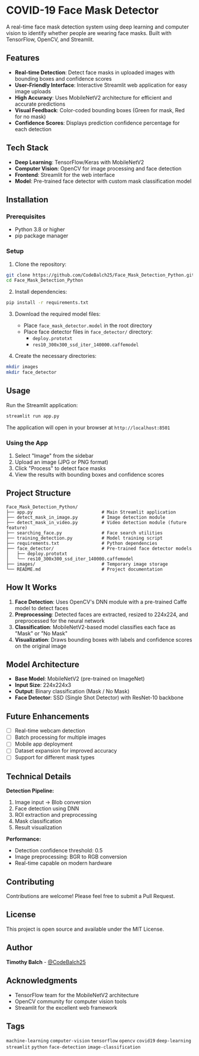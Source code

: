 # COVID-19 Face Mask Detector

A real-time face mask detection system using deep learning and computer vision to identify whether people are wearing face masks. Built with TensorFlow, OpenCV, and Streamlit.

## Features

- **Real-time Detection**: Detect face masks in uploaded images with bounding boxes and confidence scores
- **User-Friendly Interface**: Interactive Streamlit web application for easy image uploads
- **High Accuracy**: Uses MobileNetV2 architecture for efficient and accurate predictions
- **Visual Feedback**: Color-coded bounding boxes (Green for mask, Red for no mask)
- **Confidence Scores**: Displays prediction confidence percentage for each detection

## Tech Stack

- **Deep Learning**: TensorFlow/Keras with MobileNetV2
- **Computer Vision**: OpenCV for image processing and face detection
- **Frontend**: Streamlit for the web interface
- **Model**: Pre-trained face detector with custom mask classification model

## Installation

### Prerequisites
- Python 3.8 or higher
- pip package manager

### Setup

1. Clone the repository:
```bash
git clone https://github.com/CodeBalch25/Face_Mask_Detection_Python.git
cd Face_Mask_Detection_Python
```

2. Install dependencies:
```bash
pip install -r requirements.txt
```

3. Download the required model files:
   - Place `face_mask_detector.model` in the root directory
   - Place face detector files in `face_detector/` directory:
     - `deploy.prototxt`
     - `res10_300x300_ssd_iter_140000.caffemodel`

4. Create the necessary directories:
```bash
mkdir images
mkdir face_detector
```

## Usage

Run the Streamlit application:
```bash
streamlit run app.py
```

The application will open in your browser at `http://localhost:8501`

### Using the App

1. Select "Image" from the sidebar
2. Upload an image (JPG or PNG format)
3. Click "Process" to detect face masks
4. View the results with bounding boxes and confidence scores

## Project Structure

```
Face_Mask_Detection_Python/
├── app.py                          # Main Streamlit application
├── detect_mask_in_image.py         # Image detection module
├── detect_mask_in_video.py         # Video detection module (future feature)
├── searching_face.py               # Face search utilities
├── training_detection.py           # Model training script
├── requirements.txt                # Python dependencies
├── face_detector/                  # Pre-trained face detector models
│   ├── deploy.prototxt
│   └── res10_300x300_ssd_iter_140000.caffemodel
├── images/                         # Temporary image storage
└── README.md                       # Project documentation
```

## How It Works

1. **Face Detection**: Uses OpenCV's DNN module with a pre-trained Caffe model to detect faces
2. **Preprocessing**: Detected faces are extracted, resized to 224x224, and preprocessed for the neural network
3. **Classification**: MobileNetV2-based model classifies each face as "Mask" or "No Mask"
4. **Visualization**: Draws bounding boxes with labels and confidence scores on the original image

## Model Architecture

- **Base Model**: MobileNetV2 (pre-trained on ImageNet)
- **Input Size**: 224x224x3
- **Output**: Binary classification (Mask / No Mask)
- **Face Detector**: SSD (Single Shot Detector) with ResNet-10 backbone

## Future Enhancements

- [  ] Real-time webcam detection
- [ ] Batch processing for multiple images
- [ ] Mobile app deployment
- [ ] Dataset expansion for improved accuracy
- [ ] Support for different mask types

## Technical Details

**Detection Pipeline:**
1. Image input → Blob conversion
2. Face detection using DNN
3. ROI extraction and preprocessing
4. Mask classification
5. Result visualization

**Performance:**
- Detection confidence threshold: 0.5
- Image preprocessing: BGR to RGB conversion
- Real-time capable on modern hardware

## Contributing

Contributions are welcome! Please feel free to submit a Pull Request.

## License

This project is open source and available under the MIT License.

## Author

**Timothy Balch** - [@CodeBalch25](https://github.com/CodeBalch25)

## Acknowledgments

- TensorFlow team for the MobileNetV2 architecture
- OpenCV community for computer vision tools
- Streamlit for the excellent web framework

## Tags

`machine-learning` `computer-vision` `tensorflow` `opencv` `covid19` `deep-learning` `streamlit` `python` `face-detection` `image-classification`
